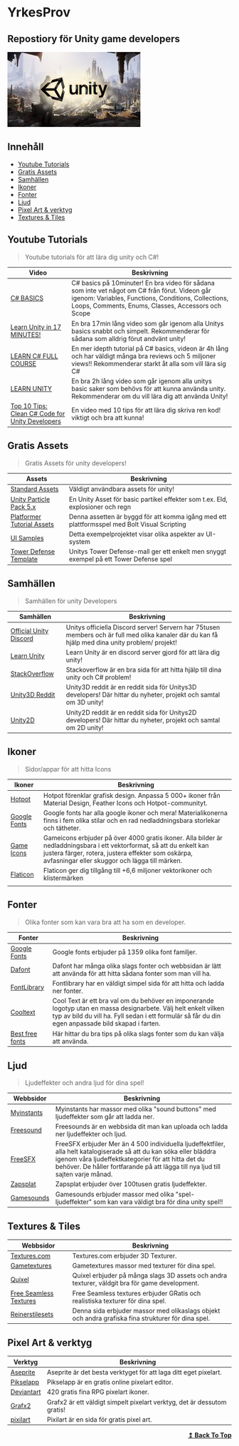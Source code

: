 # YrkesProv
## Repostiory för Unity game developers

![Repository Banner](HeaderImage.jfif)

## Innehåll

- [Youtube Tutorials](#Youtube-tutorials)
- [Gratis Assets](#Gratis-assets)
- [Samhällen](#Samhällen)
- [Ikoner](#Ikoner)
- [Fonter](#Fonter)
- [Ljud](#Ljud)
- [Pixel Art & verktyg](#PixelArt--verktyg)
- [Textures & Tiles](#Textures--tiles)


## Youtube Tutorials

>Youtube tutorials för att lära dig unity och C#!


| Video  | Beskrivning |
| ------------- | ------------- |
| [C# BASICS](https://youtu.be/IFayQioG71A) | C# basics på 10minuter! En bra video för sådana som inte vet något om C# från förut. Videon går igenom: Variables, Functions, Conditions, Collections, Loops, Comments, Enums, Classes, Accessors och Scope |
| [Learn Unity in 17 MINUTES!](https://youtu.be/E6A4WvsDeLE) |En bra 17min lång video som går igenom alla Unitys basics snabbt och simpelt. Rekommenderar för sådana som alldrig förut andvänt unity!
| [LEARN C# FULL COURSE](https://youtu.be/GhQdlIFylQ8)  | En mer idepth tutorial på C# basics, videon är 4h lång och har väldigt många bra reviews och 5 miljoner views!! Rekommenderar starkt åt alla som vill lära sig C#  |
| [LEARN UNITY](https://youtu.be/pwZpJzpE2lQ) |En bra 2h lång video som går igenom alla unitys basic saker som behövs för att kunna använda unity. Rekommenderar om du vill lära dig att använda Unity!
| [Top 10 Tips: Clean C# Code for Unity Developers](https://youtu.be/MBTtsVWcieE) |En video med 10 tips för att lära dig skriva ren kod! viktigt och bra att kunna!

## Gratis Assets

>Gratis Assets för unity developers!

| Assets  | Beskrivning |
| ------------- | ------------- |
|[Standard Assets](https://assetstore.unity.com/packages/essentials/asset-packs/standard-assets-for-unity-2018-4-32351#description) | Väldigt användbara assets för unity!
|[Unity Particle Pack 5.x](https://assetstore.unity.com/packages/essentials/asset-packs/unity-particle-pack-5-x-73777)| En Unity Asset för basic partikel effekter som t.ex. Eld, explosioner och regn
|[Platformer Tutorial Assets](https://assetstore.unity.com/packages/essentials/tutorial-projects/bolt-kit-platformer-tutorial-assets-168067)|Denna assetten är byggd för att komma igång med ett plattformsspel med Bolt Visual Scripting
|[UI Samples](https://assetstore.unity.com/packages/essentials/ui-samples-25468)| Detta exempelprojektet visar olika aspekter av UI-system
|[Tower Defense Template](https://assetstore.unity.com/packages/essentials/tutorial-projects/tower-defense-template-107692)|Unitys Tower Defense-mall ger ett enkelt men snyggt exempel på ett Tower Defense spel


## Samhällen
>Samhällen för unity Developers

| Samhällen  | Beskrivning |
| ------------- | ------------- |
|[Official Unity Discord](https://discord.com/invite/unity)| Unitys officiella Discord server! Servern har 75tusen members och är full med olika kanaler där du kan få hjälp med dina unity problem/ projekt!
|[Learn Unity](https://discord.com/invite/zryvRDtWCe)| Learn Unity är en discord server gjord för att lära dig unity!
|[StackOverflow](https://stackoverflow.com/)| Stackoverflow är en bra sida för att hitta hjälp till dina unity och C# problem!
|[Unity3D Reddit](https://www.reddit.com/r/Unity3D/)|Unity3D reddit är en reddit sida för Unitys3D developers! Där hittar du nyheter, projekt och samtal om 3D unity!
|[Unity2D](https://www.reddit.com/r/Unity2D/)|Unity2D reddit är en reddit sida för Unitys2D developers! Där hittar du nyheter, projekt och samtal om 2D unity!


## Ikoner
>Sidor/appar för att hitta Icons

| Ikoner  | Beskrivning |
| ------------- | ------------- |
|[Hotpot](https://hotpot.ai/free-icons)| Hotpot förenklar grafisk design. Anpassa 5 000+ ikoner från Material Design, Feather Icons och Hotpot-communityt.
|[Google Fonts](https://fonts.google.com/icons?selected=Material+Icons)|Google fonts har alla google ikoner och mera! Materialikonerna finns i fem olika stilar och en rad nedladdningsbara storlekar och tätheter.
|[Game Icons](https://game-icons.net/)| Gameicons erbjuder på över 4000 gratis ikoner. Alla bilder är nedladdningsbara i ett vektorformat, så att du enkelt kan justera färger, rotera, justera effekter som oskärpa, avfasningar eller skuggor och lägga till märken.
|[Flaticon](https://www.flaticon.com/)| Flaticon ger dig tillgång till +6,6 miljoner vektorikoner och klistermärken
|[]()|


## Fonter
>Olika fonter som kan vara bra att ha som en developer.

| Fonter  | Beskrivning |
| ------------- | ------------- |
|[Google Fonts](https://fonts.google.com/)| Google fonts erbjuder på 1359 olika font familjer.
|[Dafont](https://www.dafont.com/mtheme.php?id=8)| Dafont har många olika slags fonter och webbsidan är lätt att använda för att hitta sådana fonter som man vill ha.
|[FontLibrary](https://fontlibrary.org/)| Fontlibrary har en väldigt simpel sida för att hitta och ladda ner fonter.
|[Cooltext](https://cooltext.com/)| Cool Text är ett bra val om du behöver en imponerande logotyp utan en massa designarbete. Välj helt enkelt vilken typ av bild du vill ha. Fyll sedan i ett formulär så får du din egen anpassade bild skapad i farten. 
|[Best free fonts](https://muffingroup.com/blog/best-free-fonts/)| Här hittar du bra tips på olika slags fonter som du kan välja att använda.


## Ljud
>Ljudeffekter och andra ljud för dina spel!

| Webbsidor  | Beskrivning |
| ------------- | ------------- |
|[Myinstants](https://www.myinstants.com/instant/windows-error-noise-6671/)| Myinstants har massor med olika "sound buttons" med ljudeffekter som går att ladda ner.
|[Freesound](https://freesound.org/)|Freesounds är en webbsida dit man kan uploada och ladda ner ljudeffekter och ljud. 
|[FreeSFX](https://www.freesfx.co.uk/)|FreeSFX erbjuder Mer än 4 500 individuella ljudeffektfiler, alla helt katalogiserade så att du kan söka eller bläddra igenom våra ljudeffektkategorier för att hitta det du behöver. De håller fortfarande på att lägga till nya ljud till sajten varje månad.
|[Zapsplat](https://www.zapsplat.com/)| Zapsplat erbjuder över 100tusen gratis ljudeffekter.
|[Gamesounds](https://gamesounds.xyz/)| Gamesounds erbjuder massor med olika "spel-ljudeffekter" som kan vara väldigt bra för dina unity spel!!

## Textures & Tiles
| Webbsidor  | Beskrivning |
| ------------- | ------------- |
|[Textures.com](https://www.textures.com/)|Textures.com erbjuder 3D Texturer.
|[Gametextures](https://gametextures.com/shop?order=new&s=)|Gametextures massor med texturer för dina spel.
|[Quixel](https://quixel.com/megascans/home)| Quixel erbjuder på många slags 3D assets och andra texturer, väldgit bra för game development.
|[Free Seamless Textures](https://sites.google.com/site/freeseamlesstextures/home)| Free Seamless textures erbjuder GRatis och realistiska texturer för dina spel.
|[Reinerstilesets](https://www.reinerstilesets.de/graphics/texturen/bark/)| Denna sida erbjuder massor med olikaslags objekt och andra grafiska fina strukturer för dina spel.

## Pixel Art & verktyg
| Verktyg  | Beskrivning |
| ------------- | ------------- |
|[Aseprite](https://www.aseprite.org/)| Aseprite är det besta verktyget för att laga ditt eget pixelart.
|[Pikselapp](https://www.piskelapp.com/)| Pikselapp är en gratis online pixelart editor.
|[Deviantart](https://www.deviantart.com/7soul1/art/420-Pixel-Art-Icons-for-RPG-129892453)| 420 gratis fina RPG pixelart ikoner.
|[Grafx2](http://grafx2.chez.com/index.php?static3/downloads)| Grafx2 är ett väldigt simpelt pixelart verktyg, det är dessutom gratis!
|[pixilart](https://www.pixilart.com/)| Pixilart är en sida för gratis pixel art.

<div align="right">
    <b><a href="#table-of-contents">↥ Back To Top</a></b>
</div>
